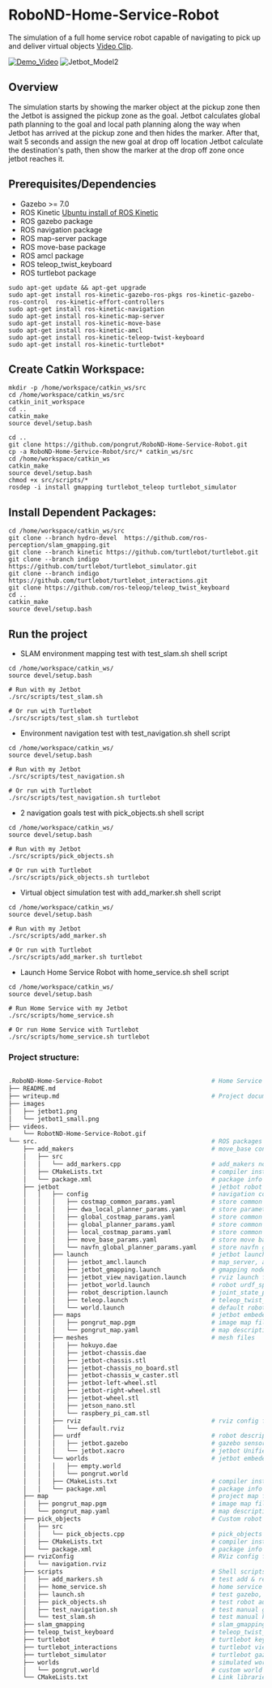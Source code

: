 # RoboND-Home-Service-Robot
 The simulation of a full home service robot capable of navigating to pick up and deliver virtual objects [Video Clip](https://youtu.be/9t6gXnkddTM). 

[![Demo_Video](/videos/RobotND-Home-Service-Robot.gif)](https://youtu.be/9t6gXnkddTM)
![Jetbot_Model2](images/jetbot1_small.png)  

## Overview  
The simulation starts by showing the marker object at the pickup zone then the Jetbot is assigned the pickup zone as the goal.
Jetbot calculates global path planning to the goal and local path planning along the way when Jetbot has arrived at the pickup zone
and then hides the marker. After that, wait 5 seconds and assign the new goal at drop off location Jetbot calculate the destination's path, then show the marker at the drop off zone once jetbot reaches it.
## Prerequisites/Dependencies  
* Gazebo >= 7.0  
* ROS Kinetic [Ubuntu install of ROS Kinetic](http://wiki.ros.org/kinetic/Installation/Ubuntu)
* ROS gazebo package
* ROS navigation package  
* ROS map-server package 
* ROS move-base package 
* ROS amcl package 
* ROS teleop_twist_keyboard
* ROS turtlebot package 
```
sudo apt-get update && apt-get upgrade
sudo apt-get install ros-kinetic-gazebo-ros-pkgs ros-kinetic-gazebo-ros-control  ros-kinetic-effort-controllers
sudo apt-get install ros-kinetic-navigation
sudo apt-get install ros-kinetic-map-server
sudo apt-get install ros-kinetic-move-base
sudo apt-get install ros-kinetic-amcl
sudo apt-get install ros-kinetic-teleop-twist-keyboard
sudo apt-get install ros-kinetic-turtlebot*
```
## Create Catkin Workspace:
```
mkdir -p /home/workspace/catkin_ws/src
cd /home/workspace/catkin_ws/src
catkin_init_workspace
cd ..
catkin_make
source devel/setup.bash

cd ..
git clone https://github.com/pongrut/RoboND-Home-Service-Robot.git
cp -a RoboND-Home-Service-Robot/src/* catkin_ws/src
cd /home/workspace/catkin_ws
catkin_make
source devel/setup.bash
chmod +x src/scripts/*
rosdep -i install gmapping turtlebot_teleop turtlebot_simulator
```
## Install Dependent Packages:
```
cd /home/workspace/catkin_ws/src
git clone --branch hydro-devel  https://github.com/ros-perception/slam_gmapping.git
git clone --branch kinetic https://github.com/turtlebot/turtlebot.git  
git clone --branch indigo https://github.com/turtlebot/turtlebot_simulator.git
git clone --branch indigo https://github.com/turtlebot/turtlebot_interactions.git
git clone https://github.com/ros-teleop/teleop_twist_keyboard
cd ..
catkin_make
source devel/setup.bash
```

## Run the project  
* SLAM environment mapping test with test_slam.sh shell script  
```
cd /home/workspace/catkin_ws/
source devel/setup.bash

# Run with my Jetbot
./src/scripts/test_slam.sh

# Or run with Turtlebot
./src/scripts/test_slam.sh turtlebot
``` 

* Environment navigation test with test_navigation.sh shell script  
```
cd /home/workspace/catkin_ws/
source devel/setup.bash

# Run with my Jetbot
./src/scripts/test_navigation.sh

# Or run with Turtlebot
./src/scripts/test_navigation.sh turtlebot
``` 

* 2 navigation goals test with pick_objects.sh shell script 
```
cd /home/workspace/catkin_ws/
source devel/setup.bash

# Run with my Jetbot
./src/scripts/pick_objects.sh

# Or run with Turtlebot
./src/scripts/pick_objects.sh turtlebot
``` 

* Virtual object simulation test with add_marker.sh shell script 
```
cd /home/workspace/catkin_ws/
source devel/setup.bash

# Run with my Jetbot
./src/scripts/add_marker.sh

# Or run with Turtlebot
./src/scripts/add_marker.sh turtlebot
``` 

* Launch Home Service Robot with home_service.sh shell script  
```
cd /home/workspace/catkin_ws/
source devel/setup.bash

# Run Home Service with my Jetbot
./src/scripts/home_service.sh

# Or run Home Service with Turtlebot
./src/scripts/home_service.sh turtlebot
```  
### Project structure:
```bash

.RoboND-Home-Service-Robot                              # Home Service Robot Project
├── README.md
├── writeup.md                                          # Project documentation
├── images                                  
│   ├── jetbot1.png
│   └── jetbot1_small.png
├── videos.  
    └── RobotND-Home-Service-Robot.gif 
└── src.                                                # ROS packages
    ├── add_makers                                      # move_base config files
    │   ├── src
    │   │   └── add_markers.cpp                         # add_makers node c++ source code
    │   ├── CMakeLists.txt                              # compiler instructions
    │   └── package.xml                                 # package info
    ├── jetbot                                          # jetbot robot package
    │   │   ├── config                                  # navigation configuration files
    │   │   │   ├── costmap_common_params.yaml          # store common local & global costmap parameters
    │   │   │   ├── dwa_local_planner_params.yaml       # store parameters of the dwa_local_planner 
    │   │   │   ├── global_costmap_params.yaml          # store common global costmap parameters 
    │   │   │   ├── global_planner_params.yaml          # store common global planner parameters
    │   │   │   ├── local_costmap_params.yaml           # store common local costmap parameters      
    │   │   │   ├── move_base_params.yaml               # store move base node parameters  
    │   │   │   └── navfn_global_planner_params.yaml    # store navfn global planner parameters      
    │   │   ├── launch                                  # jetbot launch files
    │   │   │   ├── jetbot_amcl.launch                  # map_server, amcl, move_base nodes launch file
    │   │   │   ├── jetbot_gmapping.launch              # gmapping node & parameters launch file
    │   │   │   ├── jetbot_view_navigation.launch       # rviz launch file
    │   │   │   ├── jetbot_world.launch                 # robot urdf_spawner node launch file
    │   │   │   ├── robot_description.launch            # joint_state_publisher, robot_state_publisher nodes launch file
    │   │   │   ├── teleop.launch                       # teleop_twist_keyboard node launch file
    │   │   │   └── world.launch                        # default robot urdf_spawner node launch file
    │   │   ├── maps                                    # jetbot embeded map files
    │   │   │   ├── pongrut_map.pgm                     # image map file 
    │   │   │   └── pongrut_map.yaml                    # map description file
    │   │   ├── meshes                                  # mesh files
    │   │   │   ├── hokuyo.dae
    │   │   │   ├── jetbot-chassis.dae
    │   │   │   ├── jetbot-chassis.stl
    │   │   │   ├── jetbot-chassis_no_board.stl
    │   │   │   ├── jetbot-chassis_w_caster.stl
    │   │   │   ├── jetbot-left-wheel.stl
    │   │   │   ├── jetbot-right-wheel.stl   
    │   │   │   ├── jetbot-wheel.stl
    │   │   │   ├── jetson_nano.stl
    │   │   │   └── raspbery_pi_cam.stl
    │   │   ├── rviz                                    # rviz config file for jetbot
    │   │   │   └── default.rviz  
    │   │   ├── urdf                                    # robot description files   
    │   │   │   ├── jetbot.gazebo                       # gazebo sensors plugin file  
    │   │   │   └── jetbot.xacro                        # jetbot Unified Robot Description Format (URDF) file  
    │   │   └── worlds                                  # jetbot embeded world files    
    │   │   │   ├── empty.world                           
    │   │   │   └── pongrut.world                        
    │   │   ├── CMakeLists.txt                          # compiler instructions  
    │   │   └── package.xml                             # package info
    ├── map                                             # project map files
    │   ├── pongrut_map.pgm                             # image map file 
    │   └── pongrut_map.yaml                            # map description file    
    ├── pick_objects                                    # Custom robot meshes
    │   ├── src
    │   │   └── pick_objects.cpp                        # pick_objects node c++ source code
    │   ├── CMakeLists.txt                              # compiler instructions
    │   └── package.xml                                 # package info
    ├── rvizConfig                                      # RViz config file for the project
    │   └── navigation.rviz
    ├── scripts                                         # Shell scripts
    │   ├── add_markers.sh                              # test add & remove markers script
    │   ├── home_service.sh                             # home service robot project script
    │   ├── launch.sh                                   # test gazebo, ros, and rviz launch script 
    │   ├── pick_objects.sh                             # test robot automatic goals navigation script
    │   ├── test_navigation.sh                          # test manual goal setting navigation script
    │   └── test_slam.sh                                # test manual keyboard navigation script
    ├── slam_gmapping                                   # slam_gmapping package directory
    ├── teleop_twist_keyboard                           # teleop_twist_keyboard package directory
    ├── turtlebot                                       # turtlebot keyboard_teleop package directory
    ├── turtlebot_interactions                          # turtlebot view_navigation.launch package directory   
    ├── turtlebot_simulator                             # turtlebot gazebo simluator package directory
    ├── worlds                                          # simulated world in Gazebo
    │   └── pongrut.world                               # custom world file of project
    └── CMakeLists.txt                                  # Link libraries        
```

